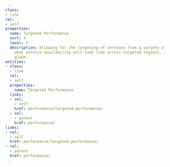 ```yaml
---
class:
- line
rel:
- self
properties:
  name: Targeted Performance
  sort: 4
  level: 2
  description: Allowing for the targeting of services from a variety of regions, demonstrating
    what service availability will look like across targeted regions, and around the
    globe.
entities:
- class:
  - line
  rel:
  - self
  properties:
    name: Targeted Performance
  links:
  - rel:
    - self
    href: performance/targeted-performance/
  - rel:
    - parent
    href: performance/
links:
- rel:
  - self
  href: performance/targeted-performance/
- rel:
  - parent
  href: performance/
...
```

